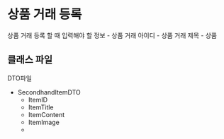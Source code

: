 # 상품 거래 등록
상품 거래 등록 할 때 입력해야 할 정보
	- 상품 거래 아이디
	- 상품 거래 제목
	- 상품 

## 클래스 파일

DTO파일
- SecondhandItemDTO
	- ItemID
	- ItemTitle
	- ItemContent
	- ItemImage
	- 
